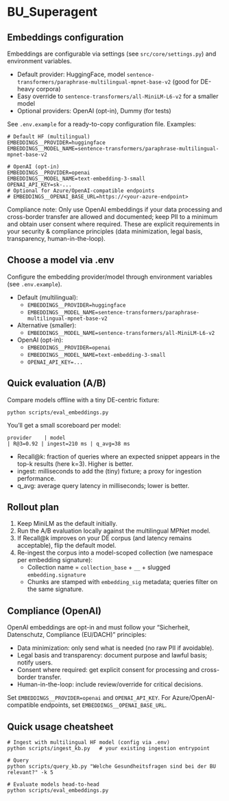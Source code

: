 # BU_Superagent

## Embeddings configuration

Embeddings are configurable via settings (see `src/core/settings.py`) and environment variables.

- Default provider: HuggingFace, model `sentence-transformers/paraphrase-multilingual-mpnet-base-v2` (good for DE-heavy corpora)
- Easy override to `sentence-transformers/all-MiniLM-L6-v2` for a smaller model
- Optional providers: OpenAI (opt-in), Dummy (for tests)

See `.env.example` for a ready-to-copy configuration file. Examples:

```
# Default HF (multilingual)
EMBEDDINGS__PROVIDER=huggingface
EMBEDDINGS__MODEL_NAME=sentence-transformers/paraphrase-multilingual-mpnet-base-v2

# OpenAI (opt-in)
EMBEDDINGS__PROVIDER=openai
EMBEDDINGS__MODEL_NAME=text-embedding-3-small
OPENAI_API_KEY=sk-...
# Optional for Azure/OpenAI-compatible endpoints
# EMBEDDINGS__OPENAI_BASE_URL=https://<your-azure-endpoint>
```

Compliance note: Only use OpenAI embeddings if your data processing and cross-border transfer are allowed and documented; keep PII to a minimum and obtain user consent where required. These are explicit requirements in your security & compliance principles (data minimization, legal basis, transparency, human-in-the-loop).

## Choose a model via .env

Configure the embedding provider/model through environment variables (see `.env.example`).

- Default (multilingual):
	- `EMBEDDINGS__PROVIDER=huggingface`
	- `EMBEDDINGS__MODEL_NAME=sentence-transformers/paraphrase-multilingual-mpnet-base-v2`
- Alternative (smaller):
	- `EMBEDDINGS__MODEL_NAME=sentence-transformers/all-MiniLM-L6-v2`
- OpenAI (opt-in):
	- `EMBEDDINGS__PROVIDER=openai`
	- `EMBEDDINGS__MODEL_NAME=text-embedding-3-small`
	- `OPENAI_API_KEY=...`

## Quick evaluation (A/B)

Compare models offline with a tiny DE-centric fixture:

```
python scripts/eval_embeddings.py
```

You’ll get a small scoreboard per model:

```
provider    | model                                                    | R@3=0.92 | ingest=210 ms | q_avg=38 ms
```

- Recall@k: fraction of queries where an expected snippet appears in the top-k results (here k=3). Higher is better.
- ingest: milliseconds to add the (tiny) fixture; a proxy for ingestion performance.
- q_avg: average query latency in milliseconds; lower is better.

## Rollout plan

1. Keep MiniLM as the default initially.
2. Run the A/B evaluation locally against the multilingual MPNet model.
3. If Recall@k improves on your DE corpus (and latency remains acceptable), flip the default model.
4. Re-ingest the corpus into a model-scoped collection (we namespace per embedding signature):
	 - Collection name = `collection_base` + `__` + slugged `embedding.signature`
	 - Chunks are stamped with `embedding_sig` metadata; queries filter on the same signature.

## Compliance (OpenAI)

OpenAI embeddings are opt-in and must follow your “Sicherheit, Datenschutz, Compliance (EU/DACH)” principles:

- Data minimization: only send what is needed (no raw PII if avoidable).
- Legal basis and transparency: document purpose and lawful basis; notify users.
- Consent where required: get explicit consent for processing and cross-border transfer.
- Human-in-the-loop: include review/override for critical decisions.

Set `EMBEDDINGS__PROVIDER=openai` and `OPENAI_API_KEY`. For Azure/OpenAI-compatible endpoints, set `EMBEDDINGS__OPENAI_BASE_URL`.

## Quick usage cheatsheet

```
# Ingest with multilingual HF model (config via .env)
python scripts/ingest_kb.py   # your existing ingestion entrypoint

# Query
python scripts/query_kb.py "Welche Gesundheitsfragen sind bei der BU relevant?" -k 5

# Evaluate models head-to-head
python scripts/eval_embeddings.py
```
